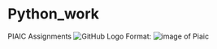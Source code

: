 # Python_work
PIAIC Assignments 
![GitHub Logo](/images/logo.png)
Format: ![image of Piaic](https://www.google.com/search?q=piaic&source=lnms&tbm=isch&sa=X&sqi=2&ved=0ahUKEwiw__OenpHjAhVLj54KHR6mBPoQ_AUIESgC&biw=1536&bih=763#imgrc=_nFrZlE_BmvDQM:)
